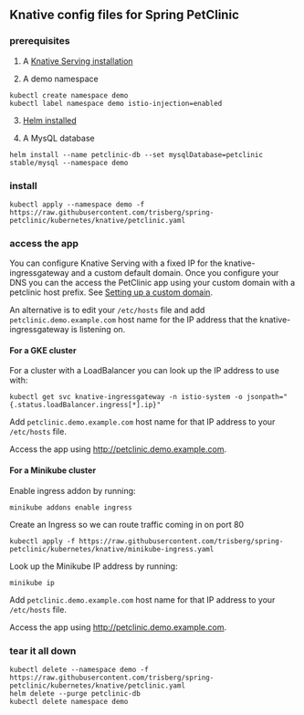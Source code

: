 ## Knative config files for Spring PetClinic

### prerequisites

1. A [Knative Serving installation](https://github.com/knative/docs/blob/master/install/README.md)

2. A demo namespace
```
kubectl create namespace demo
kubectl label namespace demo istio-injection=enabled
```

3. [Helm installed](https://docs.helm.sh/using_helm/#installing-helm)

4. A MysQL database
```
helm install --name petclinic-db --set mysqlDatabase=petclinic stable/mysql --namespace demo
```

### install

```
kubectl apply --namespace demo -f https://raw.githubusercontent.com/trisberg/spring-petclinic/kubernetes/knative/petclinic.yaml
```

### access the app

You can configure Knative Serving with a fixed IP for the knative-ingressgateway and a custom default domain. Once you configure your DNS you can the access the PetClinic app using your custom domain with a petclinic host prefix. See [Setting up a custom domain](https://github.com/knative/docs/blob/master/serving/using-a-custom-domain.md).

An alternative is to edit your `/etc/hosts` file and add `petclinic.demo.example.com` host name for the IP address that the knative-ingressgateway is listening on.

#### For a GKE cluster

For a cluster with a LoadBalancer you can look up the IP address to use with:
```
kubectl get svc knative-ingressgateway -n istio-system -o jsonpath="{.status.loadBalancer.ingress[*].ip}"
```

Add `petclinic.demo.example.com` host name for that IP address to your `/etc/hosts` file.

Access the app using http://petclinic.demo.example.com.

#### For a Minikube cluster

Enable ingress addon by running:
```
minikube addons enable ingress
```

Create an Ingress so we can route traffic coming in on port 80
```
kubectl apply -f https://raw.githubusercontent.com/trisberg/spring-petclinic/kubernetes/knative/minikube-ingress.yaml
```

Look up the Minikube IP address by running:
```
minikube ip
```

Add `petclinic.demo.example.com` host name for that IP address to your `/etc/hosts` file.

Access the app using http://petclinic.demo.example.com.

### tear it all down

```
kubectl delete --namespace demo -f https://raw.githubusercontent.com/trisberg/spring-petclinic/kubernetes/knative/petclinic.yaml
helm delete --purge petclinic-db
kubectl delete namespace demo
```
